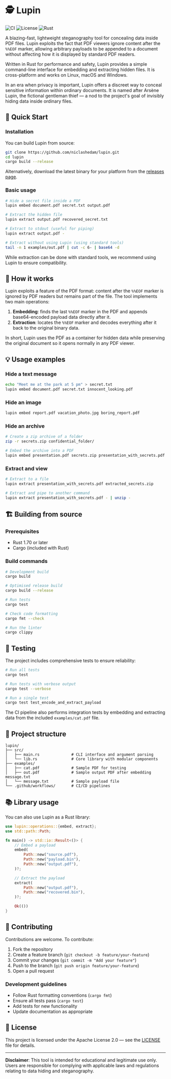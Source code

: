 # 🕵️ Lupin

![CI](https://github.com/niclashedam/lupin/workflows/CI/badge.svg)
![License](https://img.shields.io/badge/license-Apache%202.0-blue.svg)
![Rust](https://img.shields.io/badge/rust-1.70%2B-orange.svg)

A blazing-fast, lightweight steganography tool for concealing data inside PDF files. Lupin exploits the fact that PDF viewers ignore content after the `%%EOF` marker, allowing arbitrary payloads to be appended to a document without affecting how it is displayed by standard PDF readers.

Written in Rust for performance and safety, Lupin provides a simple command-line interface for embedding and extracting hidden files. It is cross-platform and works on Linux, macOS and Windows.

In an era when privacy is important, Lupin offers a discreet way to conceal sensitive information within ordinary documents. It is named after Arsène Lupin, the fictional gentleman thief — a nod to the project's goal of invisibly hiding data inside ordinary files.

## 🚀 Quick Start

### Installation

You can build Lupin from source:

```bash
git clone https://github.com/niclashedam/lupin.git
cd lupin
cargo build --release
```

Alternatively, download the latest binary for your platform from the [releases page](https://github.com/niclashedam/lupin/releases).

### Basic usage

```bash
# Hide a secret file inside a PDF
lupin embed document.pdf secret.txt output.pdf

# Extract the hidden file
lupin extract output.pdf recovered_secret.txt

# Extract to stdout (useful for piping)
lupin extract output.pdf -

# Extract without using Lupin (using standard tools)
tail -n 1 examples/out.pdf | cut -c 6- | base64 -d
```

While extraction can be done with standard tools, we recommend using Lupin to ensure compatibility.

## 🔧 How it works

Lupin exploits a feature of the PDF format: content after the `%%EOF` marker is ignored by PDF readers but remains part of the file. The tool implements two main operations:

1. **Embedding**: finds the last `%%EOF` marker in the PDF and appends base64-encoded payload data directly after it.
2. **Extraction**: locates the `%%EOF` marker and decodes everything after it back to the original binary data.

In short, Lupin uses the PDF as a container for hidden data while preserving the original document so it opens normally in any PDF viewer.

## 💡 Usage examples

### Hide a text message

```bash
echo "Meet me at the park at 5 pm" > secret.txt
lupin embed document.pdf secret.txt innocent_looking.pdf
```

### Hide an image

```bash
lupin embed report.pdf vacation_photo.jpg boring_report.pdf
```

### Hide an archive

```bash
# Create a zip archive of a folder
zip -r secrets.zip confidential_folder/

# Embed the archive into a PDF
lupin embed presentation.pdf secrets.zip presentation_with_secrets.pdf
```

### Extract and view

```bash
# Extract to a file
lupin extract presentation_with_secrets.pdf extracted_secrets.zip

# Extract and pipe to another command
lupin extract presentation_with_secrets.pdf - | unzip -
```

## 🏗️ Building from source

### Prerequisites

- Rust 1.70 or later
- Cargo (included with Rust)

### Build commands

```bash
# Development build
cargo build

# Optimised release build
cargo build --release

# Run tests
cargo test

# Check code formatting
cargo fmt --check

# Run the linter
cargo clippy
```

## 🧪 Testing

The project includes comprehensive tests to ensure reliability:

```bash
# Run all tests
cargo test

# Run tests with verbose output
cargo test --verbose

# Run a single test
cargo test test_encode_and_extract_payload
```

The CI pipeline also performs integration tests by embedding and extracting data from the included `examples/cat.pdf` file.

## 📁 Project structure

```
lupin/
├── src/
│   ├── main.rs              # CLI interface and argument parsing
│   └── lib.rs               # Core library with modular components
├── examples/
│   ├── cat.pdf              # Sample PDF for testing
│   ├── out.pdf              # Sample output PDF after embedding message.txt
│   └── message.txt          # Sample payload file
└── .github/workflows/       # CI/CD pipelines
```

## 📚 Library usage

You can also use Lupin as a Rust library:

```rust
use lupin::operations::{embed, extract};
use std::path::Path;

fn main() -> std::io::Result<()> {
    // Embed a payload
    embed(
        Path::new("source.pdf"),
        Path::new("payload.bin"),
        Path::new("output.pdf"),
    )?;

    // Extract the payload
    extract(
        Path::new("output.pdf"),
        Path::new("recovered.bin"),
    )?;

    Ok(())
}
```

## 🤝 Contributing

Contributions are welcome. To contribute:

1. Fork the repository
2. Create a feature branch (`git checkout -b feature/your-feature`)
3. Commit your changes (`git commit -m "Add your feature"`)
4. Push to the branch (`git push origin feature/your-feature`)
5. Open a pull request

### Development guidelines

- Follow Rust formatting conventions (`cargo fmt`)
- Ensure all tests pass (`cargo test`)
- Add tests for new functionality
- Update documentation as appropriate

## 📜 License

This project is licensed under the Apache License 2.0 — see the [LICENSE](LICENSE) file for details.

---

**Disclaimer**: This tool is intended for educational and legitimate use only. Users are responsible for complying with applicable laws and regulations relating to data hiding and steganography.
